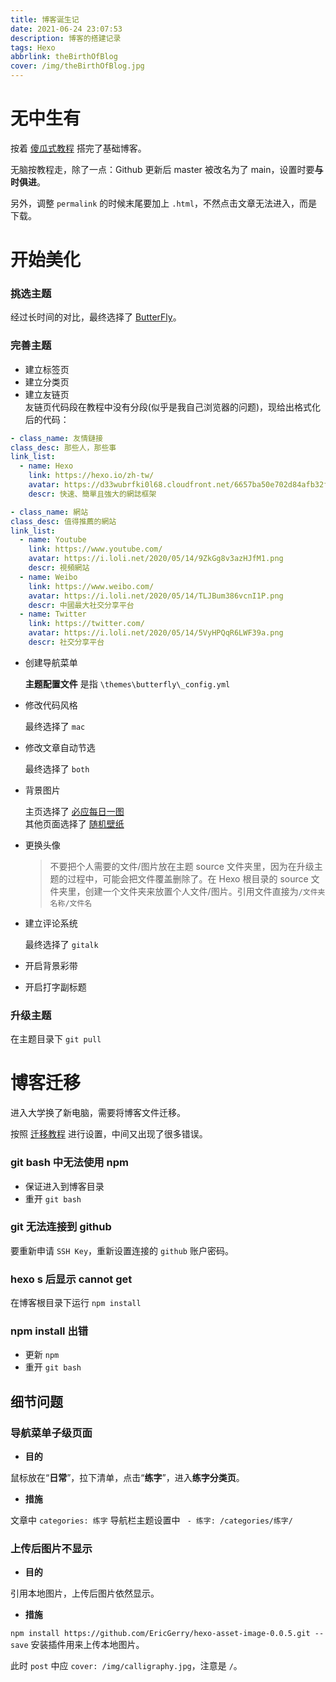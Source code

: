 ```yaml
---
title: 博客诞生记
date: 2021-06-24 23:07:53
description: 博客的搭建记录
tags: Hexo
abbrlink: theBirthOfBlog
cover: /img/theBirthOfBlog.jpg
---
```


# 无中生有

按着 [傻瓜式教程](https://adkcss.coding-pages.com/posts/6e8839eb.html#toc-heading-21) 搭完了基础博客。

无脑按教程走，除了一点：Github 更新后 master 被改名为了 main，设置时要**与时俱进**。

另外，调整 `permalink` 的时候末尾要加上 `.html`，不然点击文章无法进入，而是下载。

# 开始美化

### 挑选主题

经过长时间的对比，最终选择了 [ButterFly](https://butterfly.js.org/)。

### 完善主题

- 建立标签页
- 建立分类页
- 建立友链页  
友链页代码段在教程中没有分段(似乎是我自己浏览器的问题)，现给出格式化后的代码：  

```YAML
- class_name: 友情鏈接
class_desc: 那些人，那些事
link_list:
  - name: Hexo
    link: https://hexo.io/zh-tw/
    avatar: https://d33wubrfki0l68.cloudfront.net/6657ba50e702d84afb32fe846bed54fba1a77add/827ae/logo.svg
    descr: 快速、簡單且強大的網誌框架

- class_name: 網站
class_desc: 值得推薦的網站
link_list:
  - name: Youtube
    link: https://www.youtube.com/
    avatar: https://i.loli.net/2020/05/14/9ZkGg8v3azHJfM1.png
    descr: 視頻網站
  - name: Weibo
    link: https://www.weibo.com/
    avatar: https://i.loli.net/2020/05/14/TLJBum386vcnI1P.png
    descr: 中國最大社交分享平台
  - name: Twitter
    link: https://twitter.com/
    avatar: https://i.loli.net/2020/05/14/5VyHPQqR6LWF39a.png
    descr: 社交分享平台
```

- 创建导航菜单

  **主题配置文件** 是指 `\themes\butterfly\_config.yml`

- 修改代码风格
  
  最终选择了 `mac`

- 修改文章自动节选

  最终选择了 `both`

- 背景图片
  
  主页选择了 [必应每日一图](https://api.dujin.org/bing/1920.php)  
  其他页面选择了 [随机壁纸](https://api.ixiaowai.cn/gqapi/gqapi.php)

- 更换头像

  > 不要把个人需要的文件/图片放在主题 source 文件夹里，因为在升级主题的过程中，可能会把文件覆盖删除了。在 Hexo 根目录的 source 文件夹里，创建一个文件夹来放置个人文件/图片。引用文件直接为`/文件夹名称/文件名`

- 建立评论系统

  最终选择了 `gitalk`

- 开启背景彩带

- 开启打字副标题

### 升级主题
在主题目录下 `git pull`

# 博客迁移
进入大学换了新电脑，需要将博客文件迁移。

按照 [迁移教程](https://www.zhihu.com/question/21193762/answer/103097754) 进行设置，中间又出现了很多错误。

### git bash 中无法使用 npm
- 保证进入到博客目录
- 重开 `git bash`

### git 无法连接到 github
要重新申请 `SSH Key`，重新设置连接的 `github` 账户密码。

### hexo s 后显示 cannot get
在博客根目录下运行 `npm install`

### npm install 出错
- 更新 `npm`
- 重开 `git bash`

## 细节问题

### 导航菜单子级页面

- **目的**  

鼠标放在“**日常**”，拉下清单，点击“**练字**”，进入**练字分类页**。

- **措施**

文章中 `categories: 练字`
导航栏主题设置中 ` - 练字: /categories/练字/`

### 上传后图片不显示

- **目的**

引用本地图片，上传后图片依然显示。

- **措施**

`npm install https://github.com/EricGerry/hexo-asset-image-0.0.5.git --save` 安装插件用来上传本地图片。

此时 `post` 中应 `cover: /img/calligraphy.jpg`，注意是 `/`。

